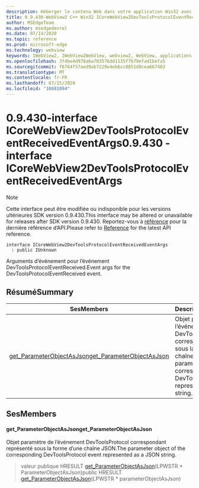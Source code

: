 ```yaml
---
description: Héberger le contenu Web dans votre application Win32 avec le contrôle Microsoft Edge WebView2
title: 0.9.430-WebView2 C++ Win32 ICoreWebView2DevToolsProtocolEventReceivedEventArgs
author: MSEdgeTeam
ms.author: msedgedevrel
ms.date: 07/14/2020
ms.topic: reference
ms.prod: microsoft-edge
ms.technology: webview
keywords: IWebView2, IWebView2WebView, webview2, WebView, applications Win32, Win32, Edge, ICoreWebView2, ICoreWebView2Host, contrôle de navigateur, html Edge
ms.openlocfilehash: 3fdbe4d978a6a703576dd1135f7b79efad1befa5
ms.sourcegitcommit: f6764f57aed9ab7229e4eb6cc8851d0cea667403
ms.translationtype: MT
ms.contentlocale: fr-FR
ms.lasthandoff: 07/15/2020
ms.locfileid: "10881094"
---
```

# <span data-ttu-id="e8768-104">0.9.430-interface ICoreWebView2DevToolsProtocolEventReceivedEventArgs</span><span class="sxs-lookup"><span data-stu-id="e8768-104">0.9.430 - interface ICoreWebView2DevToolsProtocolEventReceivedEventArgs</span></span> 

> [!NOTE]
> <span data-ttu-id="e8768-105">Cette interface peut être modifiée ou indisponible pour les versions ultérieures SDK version 0.9.430.</span><span class="sxs-lookup"><span data-stu-id="e8768-105">This interface may be altered or unavailable for releases after SDK version 0.9.430.</span></span> <span data-ttu-id="e8768-106">Reportez-vous à [référence](../../../webview2-api-reference.md) pour la dernière référence d’API.</span><span class="sxs-lookup"><span data-stu-id="e8768-106">Please refer to [Reference](../../../webview2-api-reference.md) for the latest API reference.</span></span>

```
interface ICoreWebView2DevToolsProtocolEventReceivedEventArgs
  : public IUnknown
```

<span data-ttu-id="e8768-107">Arguments d’événement pour l’événement DevToolsProtocolEventReceived.</span><span class="sxs-lookup"><span data-stu-id="e8768-107">Event args for the DevToolsProtocolEventReceived event.</span></span>

## <span data-ttu-id="e8768-108">Résumé</span><span class="sxs-lookup"><span data-stu-id="e8768-108">Summary</span></span>

 <span data-ttu-id="e8768-109">Ses</span><span class="sxs-lookup"><span data-stu-id="e8768-109">Members</span></span>                        | <span data-ttu-id="e8768-110">Descriptions</span><span class="sxs-lookup"><span data-stu-id="e8768-110">Descriptions</span></span>
--------------------------------|---------------------------------------------
[<span data-ttu-id="e8768-111">get_ParameterObjectAsJson</span><span class="sxs-lookup"><span data-stu-id="e8768-111">get_ParameterObjectAsJson</span></span>](#get_parameterobjectasjson) | <span data-ttu-id="e8768-112">Objet paramètre de l’événement DevToolsProtocol correspondant représenté sous la forme d’une chaîne JSON.</span><span class="sxs-lookup"><span data-stu-id="e8768-112">The parameter object of the corresponding DevToolsProtocol event represented as a JSON string.</span></span>

## <span data-ttu-id="e8768-113">Ses</span><span class="sxs-lookup"><span data-stu-id="e8768-113">Members</span></span>

#### <span data-ttu-id="e8768-114">get_ParameterObjectAsJson</span><span class="sxs-lookup"><span data-stu-id="e8768-114">get_ParameterObjectAsJson</span></span> 

<span data-ttu-id="e8768-115">Objet paramètre de l’événement DevToolsProtocol correspondant représenté sous la forme d’une chaîne JSON.</span><span class="sxs-lookup"><span data-stu-id="e8768-115">The parameter object of the corresponding DevToolsProtocol event represented as a JSON string.</span></span>

> <span data-ttu-id="e8768-116">valeur publique HRESULT [get_ParameterObjectAsJson](#get_parameterobjectasjson)(LPWSTR \* ParameterObjectAsJson)</span><span class="sxs-lookup"><span data-stu-id="e8768-116">public HRESULT [get_ParameterObjectAsJson](#get_parameterobjectasjson)(LPWSTR \* parameterObjectAsJson)</span></span>

